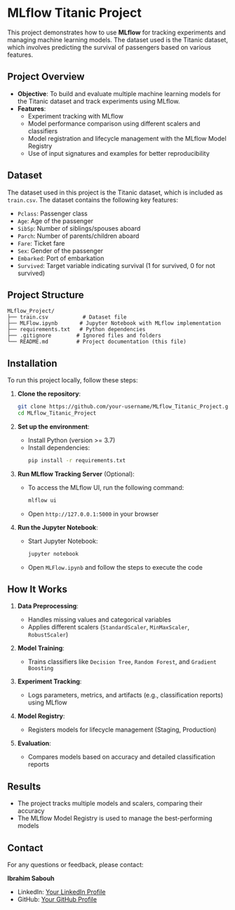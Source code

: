 # MLflow Titanic Project

This project demonstrates how to use **MLflow** for tracking experiments and managing machine learning models. The dataset used is the Titanic dataset, which involves predicting the survival of passengers based on various features.

## Project Overview

* **Objective**: To build and evaluate multiple machine learning models for the Titanic dataset and track experiments using MLflow.
* **Features**:
  * Experiment tracking with MLflow
  * Model performance comparison using different scalers and classifiers
  * Model registration and lifecycle management with the MLflow Model Registry
  * Use of input signatures and examples for better reproducibility

## Dataset

The dataset used in this project is the Titanic dataset, which is included as `train.csv`. The dataset contains the following key features:

* `Pclass`: Passenger class
* `Age`: Age of the passenger
* `SibSp`: Number of siblings/spouses aboard
* `Parch`: Number of parents/children aboard
* `Fare`: Ticket fare
* `Sex`: Gender of the passenger
* `Embarked`: Port of embarkation
* `Survived`: Target variable indicating survival (1 for survived, 0 for not survived)

## Project Structure

```
MLflow_Project/
├── train.csv           # Dataset file
├── MLFlow.ipynb       # Jupyter Notebook with MLflow implementation
├── requirements.txt   # Python dependencies
├── .gitignore        # Ignored files and folders
└── README.md         # Project documentation (this file)
```

## Installation

To run this project locally, follow these steps:

1. **Clone the repository**:
   ```bash
   git clone https://github.com/your-username/MLflow_Titanic_Project.git
   cd MLflow_Titanic_Project
   ```

2. **Set up the environment**:
   * Install Python (version >= 3.7)
   * Install dependencies:
     ```bash
     pip install -r requirements.txt
     ```

3. **Run MLflow Tracking Server** (Optional):
   * To access the MLflow UI, run the following command:
     ```bash
     mlflow ui
     ```
   * Open `http://127.0.0.1:5000` in your browser

4. **Run the Jupyter Notebook**:
   * Start Jupyter Notebook:
     ```bash
     jupyter notebook
     ```
   * Open `MLFlow.ipynb` and follow the steps to execute the code

## How It Works

1. **Data Preprocessing**:
   * Handles missing values and categorical variables
   * Applies different scalers (`StandardScaler`, `MinMaxScaler`, `RobustScaler`)

2. **Model Training**:
   * Trains classifiers like `Decision Tree`, `Random Forest`, and `Gradient Boosting`

3. **Experiment Tracking**:
   * Logs parameters, metrics, and artifacts (e.g., classification reports) using MLflow

4. **Model Registry**:
   * Registers models for lifecycle management (Staging, Production)

5. **Evaluation**:
   * Compares models based on accuracy and detailed classification reports

## Results

* The project tracks multiple models and scalers, comparing their accuracy
* The MLflow Model Registry is used to manage the best-performing models

## Contact

For any questions or feedback, please contact:

**Ibrahim Sabouh**
* LinkedIn: [Your LinkedIn Profile](https://www.linkedin.com/in/ibrahim-sabouh-5782b4255/)
* GitHub: [Your GitHub Profile](https://github.com/ibrahimsabouh)
